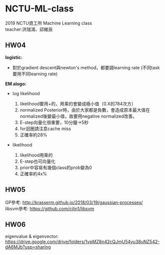 # NCTU-ML-class
2019 NCTU資工所 Machine Learning class  
teacher:洪瑞鴻、邱維辰  

## HW04
__logistic:__  
* 對於gradient descent與newton's method，都要調learning rate (不同task要用不同learning rate)  

__EM alogo:__ 
* log likelihood
  1. likelihood要用+的，用乘的會變成極小值（0.X的784次方）  
  2. normalized Posterior時，由於大家都是負數，會造成原本最大值在normalized後變最小值，故要用negative normalized改善。
  3. E-step向量化很重要，10分鐘->5秒
  4. for迴圈請注意cache miss
  5. 正確率約28\%
  
* likelihood
  1. likelihood用乘的
  2. E-step也可向量化
  3. prior中容易有幾個class的prob變為0
  3. 正確率約4x\%

## HW05
GP參考: http://krasserm.github.io/2018/03/19/gaussian-processes/  
libsvm參考: https://github.com/cjlin1/libsvm

## HW06
eigenvalue & eigenvector: https://drive.google.com/drive/folders/1vpMZ8n42cQJmU54vu38uNZ542-dA6MJb?usp=sharing

